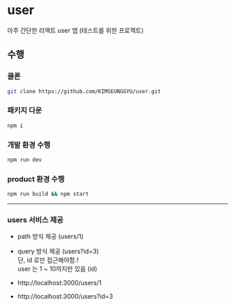 # user

아주 간단한 리액트 user 앱 (테스트를 위한 프로젝트)

## 수행

### 클론
```sh
git clone https://github.com/KIMSEUNGGYU/user.git
```

### 패키지 다운

```sh
npm i
```

### 개발 환경 수행

```sh
npm run dev
```

### product 환경 수행
```sh
npm run build && npm start
```

---

### users 서비스 제공
- path 방식 제공 (users/1)
- query 방식 제공 (users?id=3)  
  단, id 로만 접근해야함.!  
user 는 1 ~ 10까지만 있음 (id)

- http://localhost:3000/users/1
- http://localhost:3000/users?id=3